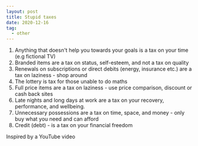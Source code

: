 ```yaml
---
layout: post
title: Stupid taxes
date: 2020-12-16
tag:
  - other
---
```


1. Anything that doesn't help you towards your goals is a tax on your time (e.g fictional TV)
2. Branded items are a tax on status, self-esteem, and not a tax on quality
2. Renewals on subscriptions or direct debits (energy, insurance etc.) are a tax on laziness - shop around
3. The lottery is tax for those unable to do maths
4. Full price items are a tax on laziness - use price comparison, discount or cash back sites
6. Late nights and long days at work are a tax on your recovery, performance, and wellbeing.
7. Unnecessary possessions are a tax on time, space, and money - only buy what you need and can afford
8. Credit (debt) - is a tax on your financial freedom

Inspired by a YouTube video
